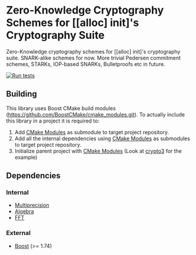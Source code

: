 # Zero-Knowledge Cryptography Schemes for [[alloc] init]'s Cryptography Suite

Zero-Knowledge cryptography schemes for [[alloc] init]'s cryptography suite. 
SNARK-alike schemes for now. More trivial Pedersen commitment schemes, STARKs, 
IOP-based SNARKs, Bulletproofs etc in future.

[![Run tests](https://github.com/alloc-init/crypto3-zk/actions/workflows/run_tests.yml/badge.svg)](https://github.com/alloc-init/crypto3-zk/actions/workflows/run_tests.yml)

## Building

This library uses Boost CMake build modules (https://github.com/BoostCMake/cmake_modules.git). To actually include this
library in a project it is required to:

1. Add [CMake Modules](https://github.com/BoostCMake/cmake_modules.git) as submodule to target project repository.
2. Add all the internal dependencies using [CMake Modules](https://github.com/BoostCMake/cmake_modules.git) as
   submodules to target project repository.
3. Initialize parent project with [CMake Modules](https://github.com/BoostCMake/cmake_modules.git) (Look
   at [crypto3](https://github.com/alloc-init/crypto3.git) for the example)

## Dependencies

### Internal

* [Multiprecision](https://github.com/alloc-init/crypto3-multiprecision.git)
* [Algebra](https://github.com/alloc-init/crypto3-algebra.git)
* [FFT](https://github.com/alloc-init/crypto3-fft.git)

### External

* [Boost](https://boost.org) (>= 1.74)
